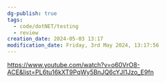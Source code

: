 ```yaml
---
dg-publish: true
tags:
  - code/dotNET/testing
  - review
creation_date: 2024-05-03 13:17
modification_date: Friday, 3rd May 2024, 13:17:56
---
```


https://www.youtube.com/watch?v=o60VrO8-ACE&list=PL6tu16kXT9PqWy5BnJQ6cYJI1Jzo_E9fn
